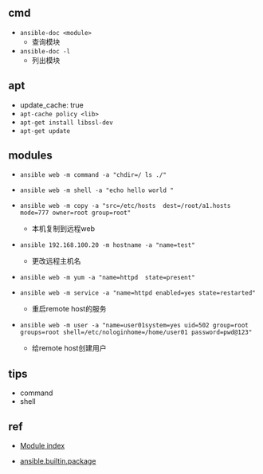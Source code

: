 
## cmd
+ `ansible-doc <module>`
    + 查询模块
+ `ansible-doc -l`
    + 列出模块

## apt
+ update_cache: true
+ `apt-cache policy <lib>`
+ `apt-get install libssl-dev`
+ `apt-get update`

## modules

+ `ansible web -m command -a "chdir=/ ls ./"`
+ `ansible web -m shell -a "echo hello world "`

+ `ansible web -m copy -a "src=/etc/hosts  dest=/root/a1.hosts mode=777 owner=root group=root"`
    + 本机复制到远程web
+ `ansible 192.168.100.20 -m hostname -a "name=test"`
    + 更改远程主机名

+ `ansible web -m yum -a "name=httpd  state=present"`
+ `ansible web -m service -a "name=httpd enabled=yes state=restarted"`
    + 重启remote host的服务
+ `ansible web -m user -a "name=user01system=yes uid=502 group=root groups=root shell=/etc/nologinhome=/home/user01 password=pwd@123"`
    + 给remote host创建用户

## tips

+ command
+ shell

## ref

+ [Module index](https://docs.ansible.com/ansible/2.9/modules/modules_by_category.html)

+ [ansible.builtin.package](https://docs.ansible.com/ansible/latest/collections/ansible/builtin/package_module.html#ansible-collections-ansible-builtin-package-module)